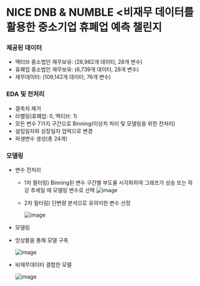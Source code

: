 # NICE DNB & NUMBLE <비재무 데이터를 활용한 중소기업 휴폐업 예측 챌린지

### 제공된 데이터
* 액티브 중소법인 재무보유: (28,982개 데이터, 28개 변수)
* 휴폐업 중소법인 재무보유: (6,739개 데이터, 28개 변수)
* 재무데이터: (109,142개 데이터, 76개 변수)

### EDA 및 전처리
* 결측치 제거
* 라벨링(휴폐업: 0, 액티브: 1)
* 모든 변수 7가지 구간으로 Binning(이상치 처리 및 모델링을 위한 전처리)
* 설립일자와 상장일자 업력으로 변경
* 파생변수 생성(총 24개)

### 모델링
* 변수 전처리
  * 1차 필터링) Binning된 변수 구간별 부도율 시각화하여 그래프가 상승 또는 하강 추세일 때 모델링 변수로 선택
  ![image](https://user-images.githubusercontent.com/65642065/203484868-5e359309-70b4-4106-ae1c-711c4a042581.png)
  
  
  
  * 2차 필터링) 단변량 분석으로 유의미한 변수 선정



    ![image](https://user-images.githubusercontent.com/65642065/203485136-978eae82-46c0-408a-890d-74e452eb0f1a.png)
    
* 모델링
 * 앙상블을 통해 모델 구축
   
   
   ![image](https://user-images.githubusercontent.com/65642065/203697705-dfecff07-8026-475b-b72a-653c56b1d325.png)
 * 비재무데이터 결합한 모델
   
   
   ![image](https://user-images.githubusercontent.com/65642065/203697796-d18517c4-2331-4a3f-907b-b7c2b00933a4.png)


